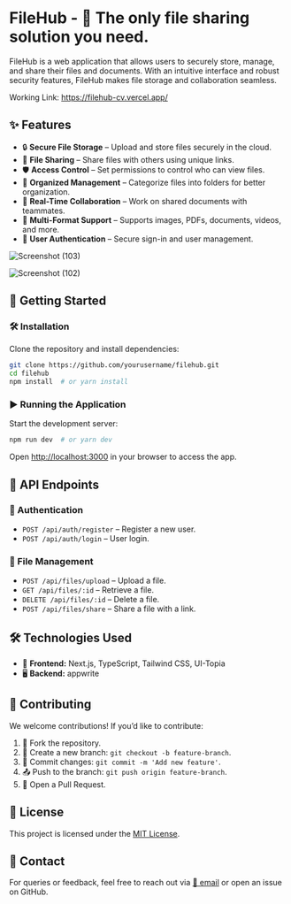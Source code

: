 # FileHub - 🚀 The only file sharing solution you need.

FileHub is a web application that allows users to securely store, manage, and share their files and documents. With an intuitive interface and robust security features, FileHub makes file storage and collaboration seamless.

Working Link: https://filehub-cv.vercel.app/

## ✨ Features

- 🔒 **Secure File Storage** – Upload and store files securely in the cloud.
- 🔗 **File Sharing** – Share files with others using unique links.
- 🛡️ **Access Control** – Set permissions to control who can view files.
- 📂 **Organized Management** – Categorize files into folders for better organization.
- 🤝 **Real-Time Collaboration** – Work on shared documents with teammates.
- 📑 **Multi-Format Support** – Supports images, PDFs, documents, videos, and more.
- 🔑 **User Authentication** – Secure sign-in and user management.

![Screenshot (103)](https://github.com/user-attachments/assets/7807be59-859d-4cbc-be1b-ce2e1bac9856)

![Screenshot (102)](https://github.com/user-attachments/assets/b902262f-7c98-4d19-819f-1be8679d42ab)

## 🚀 Getting Started

### 🛠 Installation
Clone the repository and install dependencies:

```bash
git clone https://github.com/yourusername/filehub.git
cd filehub
npm install  # or yarn install
```

### ▶ Running the Application
Start the development server:

```bash
npm run dev  # or yarn dev
```

Open [http://localhost:3000](http://localhost:3000) in your browser to access the app.

## 📡 API Endpoints

### 🔐 Authentication
- `POST /api/auth/register` – Register a new user.
- `POST /api/auth/login` – User login.

### 📂 File Management
- `POST /api/files/upload` – Upload a file.
- `GET /api/files/:id` – Retrieve a file.
- `DELETE /api/files/:id` – Delete a file.
- `POST /api/files/share` – Share a file with a link.

## 🛠 Technologies Used
- 🎨 **Frontend:** Next.js, TypeScript, Tailwind CSS, UI-Topia
- 🖥️ **Backend:** appwrite

## 🤝 Contributing
We welcome contributions! If you’d like to contribute:
1. 🍴 Fork the repository.
2. 🌿 Create a new branch: `git checkout -b feature-branch`.
3. 💾 Commit changes: `git commit -m 'Add new feature'`.
4. 📤 Push to the branch: `git push origin feature-branch`.
5. 🔄 Open a Pull Request.

## 📜 License
This project is licensed under the [MIT License](LICENSE).

## 📧 Contact
For queries or feedback, feel free to reach out via [📩 email](mailto:chiragvaru0@gmail.com) or open an issue on GitHub.

